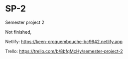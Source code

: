 # SP-2

Semester project 2

Not finished,

Netlify:
https://keen-croquembouche-bc9642.netlify.app

Trello:
https://trello.com/b/8bfqMcHy/semester-project-2

